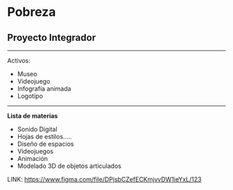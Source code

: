 # Pobreza
## Proyecto Integrador
---

Activos:
- Museo
- Videojuego
- Infografía animada
- Logotipo

---

**Lista de materias**

- Sonido Digital  
- Hojas de estilos.....
- Diseño de espacios
- Videojuegos
- Animación
- Modelado 3D de objetos articulados


LINK: https://www.figma.com/file/DPjsbCZefECKmjvvDW1ieYxL/123
